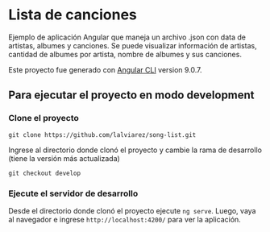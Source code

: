 # Lista de canciones

Ejemplo de aplicación Angular que maneja un archivo .json con data de artistas, albumes y canciones. Se puede visualizar información de artistas, cantidad de albumes por artista, nombre de albumes y sus canciones.

Este proyecto fue generado con [Angular CLI](https://github.com/angular/angular-cli) version 9.0.7.

## Para ejecutar el proyecto en modo development

### Clone el proyecto

`git clone https://github.com/lalviarez/song-list.git`

Ingrese al directorio donde clonó el proyecto y cambie la rama de desarrollo (tiene la versión más actualizada)

`git checkout develop`

### Ejecute el servidor de desarrollo

Desde el directorio donde clonó el proyecto ejecute `ng serve`. Luego, vaya al navegador e ingrese `http://localhost:4200/` para ver la aplicación.
